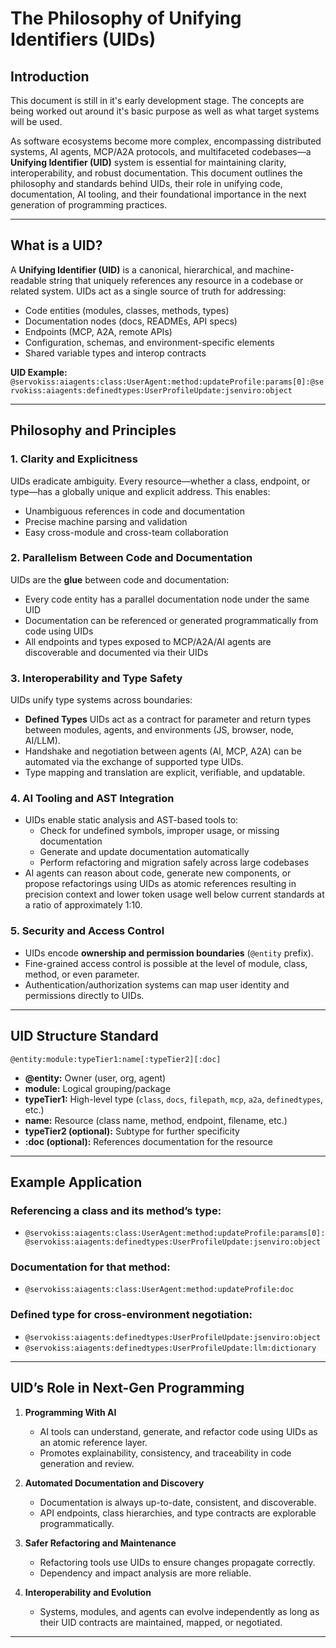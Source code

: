 # The Philosophy of Unifying Identifiers (UIDs)

## Introduction

This document is still in it's early development stage.  The concepts are being worked out around it's basic purpose as well as what target systems will be used.

As software ecosystems become more complex, encompassing distributed systems, AI agents, MCP/A2A protocols, and multifaceted codebases—a **Unifying Identifier (UID)** system is essential for maintaining clarity, interoperability, and robust documentation. This document outlines the philosophy and standards behind UIDs, their role in unifying code, documentation, AI tooling, and their foundational importance in the next generation of programming practices.

---

## What is a UID?

A **Unifying Identifier (UID)** is a canonical, hierarchical, and machine-readable string that uniquely references any resource in a codebase or related system. UIDs act as a single source of truth for addressing:
- Code entities (modules, classes, methods, types)
- Documentation nodes (docs, READMEs, API specs)
- Endpoints (MCP, A2A, remote APIs)
- Configuration, schemas, and environment-specific elements
- Shared variable types and interop contracts

**UID Example:**  
`@servokiss:aiagents:class:UserAgent:method:updateProfile:params[0]:@servokiss:aiagents:definedtypes:UserProfileUpdate:jsenviro:object`

---

## Philosophy and Principles

### 1. **Clarity and Explicitness**

UIDs eradicate ambiguity. Every resource—whether a class, endpoint, or type—has a globally unique and explicit address. This enables:
- Unambiguous references in code and documentation
- Precise machine parsing and validation
- Easy cross-module and cross-team collaboration

### 2. **Parallelism Between Code and Documentation**

UIDs are the **glue** between code and documentation:
- Every code entity has a parallel documentation node under the same UID
- Documentation can be referenced or generated programmatically from code using UIDs
- All endpoints and types exposed to MCP/A2A/AI agents are discoverable and documented via their UIDs

### 3. **Interoperability and Type Safety**

UIDs unify type systems across boundaries:
- **Defined Types** UIDs act as a contract for parameter and return types between modules, agents, and environments (JS, browser, node, AI/LLM).
- Handshake and negotiation between agents (AI, MCP, A2A) can be automated via the exchange of supported type UIDs.
- Type mapping and translation are explicit, verifiable, and updatable.

### 4. **AI Tooling and AST Integration**

- UIDs enable static analysis and AST-based tools to:
  - Check for undefined symbols, improper usage, or missing documentation
  - Generate and update documentation automatically
  - Perform refactoring and migration safely across large codebases
- AI agents can reason about code, generate new components, or propose refactorings using UIDs as atomic references resulting in precision context and lower token usage well below current standards at a ratio of approximately 1:10.

### 5. **Security and Access Control**

- UIDs encode **ownership and permission boundaries** (`@entity` prefix).
- Fine-grained access control is possible at the level of module, class, method, or even parameter.
- Authentication/authorization systems can map user identity and permissions directly to UIDs.

---

## UID Structure Standard

```
@entity:module:typeTier1:name[:typeTier2][:doc]
```

- **@entity:** Owner (user, org, agent)
- **module:** Logical grouping/package
- **typeTier1:** High-level type (`class`, `docs`, `filepath`, `mcp`, `a2a`, `definedtypes`, etc.)
- **name:** Resource (class name, method, endpoint, filename, etc.)
- **typeTier2 (optional):** Subtype for further specificity
- **:doc (optional):** References documentation for the resource

---

## Example Application

### Referencing a class and its method’s type:
- `@servokiss:aiagents:class:UserAgent:method:updateProfile:params[0]:@servokiss:aiagents:definedtypes:UserProfileUpdate:jsenviro:object`

### Documentation for that method:
- `@servokiss:aiagents:class:UserAgent:method:updateProfile:doc`

### Defined type for cross-environment negotiation:
- `@servokiss:aiagents:definedtypes:UserProfileUpdate:jsenviro:object`
- `@servokiss:aiagents:definedtypes:UserProfileUpdate:llm:dictionary`

---

## UID’s Role in Next-Gen Programming

1. **Programming With AI**
   - AI tools can understand, generate, and refactor code using UIDs as an atomic reference layer.
   - Promotes explainability, consistency, and traceability in code generation and review.

2. **Automated Documentation and Discovery**
   - Documentation is always up-to-date, consistent, and discoverable.
   - API endpoints, class hierarchies, and type contracts are explorable programmatically.

3. **Safer Refactoring and Maintenance**
   - Refactoring tools use UIDs to ensure changes propagate correctly.
   - Dependency and impact analysis are more reliable.

4. **Interoperability and Evolution**
   - Systems, modules, and agents can evolve independently as long as their UID contracts are maintained, mapped, or negotiated.

---

